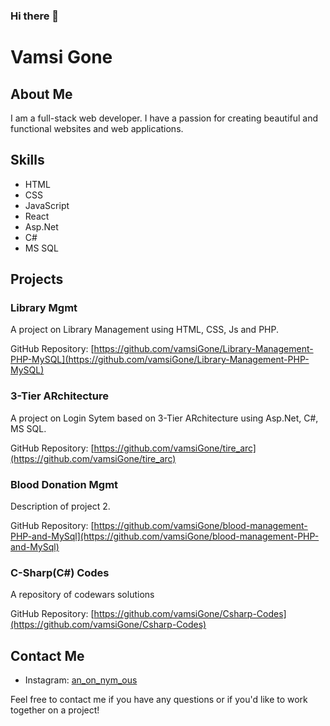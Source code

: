 ### Hi there 👋

# Vamsi Gone

## About Me

I am a full-stack web developer. I have a passion for creating beautiful and functional websites and web applications.

## Skills

- HTML
- CSS
- JavaScript
- React
- Asp.Net
- C#
- MS SQL

## Projects

### Library Mgmt

A project on Library Management using HTML, CSS, Js and PHP.

GitHub Repository: [https://github.com/vamsiGone/Library-Management-PHP-MySQL](https://github.com/vamsiGone/Library-Management-PHP-MySQL)


### 3-Tier ARchitecture

A project on Login Sytem based on 3-Tier ARchitecture  using Asp.Net, C#, MS SQL.

GitHub Repository: [https://github.com/vamsiGone/tire_arc](https://github.com/vamsiGone/tire_arc)


### Blood Donation Mgmt

Description of project 2.

GitHub Repository: [https://github.com/vamsiGone/blood-management-PHP-and-MySql](https://github.com/vamsiGone/blood-management-PHP-and-MySql)


### C-Sharp(C#) Codes

A repository of codewars solutions

GitHub Repository: [https://github.com/vamsiGone/Csharp-Codes](https://github.com/vamsiGone/Csharp-Codes)


## Contact Me

- Instagram: [an_on_nym_ous](https://www.instagram.com/an_on_nym_ous?r=nametag)

Feel free to contact me if you have any questions or if you'd like to work together on a project!
